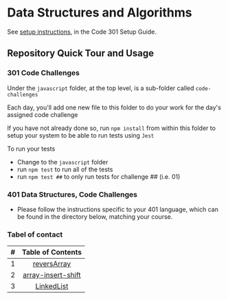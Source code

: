 # Data Structures and Algorithms

See [setup instructions](https://codefellows.github.io/setup-guide/code-301/2-code-challenges), in the Code 301 Setup Guide.

## Repository Quick Tour and Usage

### 301 Code Challenges

Under the `javascript` folder, at the top level, is a sub-folder called `code-challenges`

Each day, you'll add one new file to this folder to do your work for the day's assigned code challenge

If you have not already done so, run `npm install` from within this folder to setup your system to be able to run tests using `Jest`

To run your tests

- Change to the `javascript` folder
- run `npm test` to run all of the tests
- run `npm test ##` to only run tests for challenge ## (i.e. 01)

### 401 Data Structures, Code Challenges

- Please follow the instructions specific to your 401 language, which can be found in the directory below, matching your course.
### Tabel of contact
| #      | Table of Contents 
| :---        |    :----:
| 1|[reversArray](./javascript/code-challenges/array-reverse/array-reverse.md) 
| 2|[array-insert-shift](./javascript/code-challenges/array-insert-shift/array-insert-shift.md) 
| 3|[LinkedList](./javascript/code-challenges/linked-list/readme.md) 
